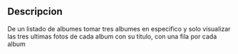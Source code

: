 
## Descripcion

De un listado de albumes tomar tres albumes en especifico y solo visualizar las tres ultimas fotos de cada album con su titulo, con una fila por cada album
